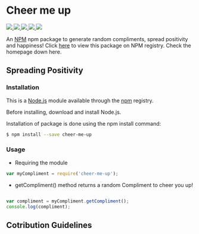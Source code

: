 

#  Cheer me up
<a href=https://github.com/gargeesuresh/cheer-me-up>
   <img src=https://img.shields.io/npm/dy/cheer-me-up?style=for-the-badge&logo=appveyor>
</a>
<a href=https://github.com/gargeesuresh/cheer-me-up>
   <img src=https://img.shields.io/npm/l/cheer-me-up?style=for-the-badge&logo=appveyor>
</a>
<a href=https://github.com/gargeesuresh/cheer-me-up>
   <img src=https://img.shields.io/npm/v/cheer-me-up?style=for-the-badge&logo=appveyor>
</a>
<a href=https://github.com/gargeesuresh/cheer-me-up>
   <img src=https://img.shields.io/github/repo-size/gargeesuresh/cheer-me-up?style=for-the-badge&logo=appveyor>
</a>
<a href=https://github.com/gargeesuresh/cheer-me-up>
   <img src=https://img.shields.io/bundlephobia/min/cheer-me-up/1.0.0?style=for-the-badge&logo=appveyor>
</a>

An [NPM](https://www.npmjs.com/package/cheer-me-up) npm package to generate random compliments, spread positivity and happiness!
Click [here](https://www.npmjs.com/package/cheer-me-up) to view this package on NPM registry. Check the homepage down here.

## Spreading Positivity
### Installation
This is a [Node.js](https://nodejs.org/en/) module available through the [npm](https://www.npmjs.com/package/make-me-laugh) registry.

Before installing, download and install  Node.js.

Installation of package is done using the npm install command:
```bash
$ npm install --save cheer-me-up
```
### Usage
* Requiring the module

```javascript
var myCompliment = require('cheer-me-up');
```
* getCompliment() method returns a random Compliment to cheer you up!

 ```javascript

var compliment = myCompliment.getCompliment();
console.log(compliment);
```

## Cotribution Guidelines
